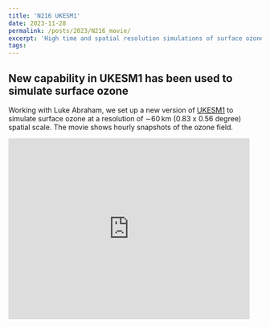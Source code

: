 ```yaml
---
title: 'N216 UKESM1'
date: 2023-11-28
permalink: /posts/2023/N216_movie/
excerpt: 'High time and spatial resolution simulations of surface ozone using UKESM1'
tags:
---
```

## New capability in UKESM1 has been used to simulate surface ozone

Working with Luke Abraham, we set up a new version of [UKESM1](https://www.ukesm.ac.uk) to simulate surface ozone at a resolution of ∼60 km (0.83 x 0.56 degree) spatial scale.  The movie shows hourly snapshots of the ozone field.

<iframe width="480" height="360" src="https://paultgriffiths.github.io/images/N216_watermark.mp4" frameborder="0"> </iframe>